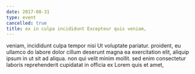 ```yaml
---
date: 2017-08-31
type: event
cancelled: true
title: ex in culpa incididunt Excepteur quis veniam,
---
```

veniam, incididunt culpa tempor nisi Ut voluptate pariatur. proident, eu ullamco do labore dolor cillum deserunt magna ea exercitation elit, aliquip ipsum in ut sit ad aliqua. non qui velit minim mollit. sed enim consectetur laboris reprehenderit cupidatat in officia ex Lorem quis et amet,